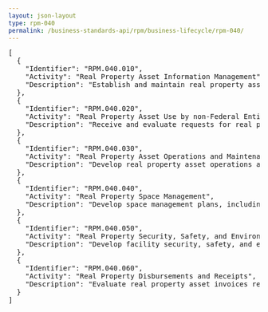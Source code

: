 ```yaml
---
layout: json-layout
type: rpm-040
permalink: /business-standards-api/rpm/business-lifecycle/rpm-040/
---
```

<pre>
[  
  {
    "Identifier": "RPM.040.010",
    "Activity": "Real Property Asset Information Management",
    "Description": "Establish and maintain real property asset records and supporting information (e.g., unique identifiers, custodian, expected life, depreciation, and value); Develop inventory structure and relationships (e.g., organization, geographic location, program); Determine property asset and/or component predicted performance; Conduct periodic inventories and inspections (e.g., condition assessments) of real property assets and/or components; Determine corrections to real property asset record based on discrepancies and variance with inventory; Identify real property asset and/or component maintenance requirements; Determine extent of asset and/or component impairment;"
  },
  {
    "Identifier": "RPM.040.020",
    "Activity": "Real Property Asset Use by non-Federal Entities",
    "Description": "Receive and evaluate requests for real property use by non-Federal entities, including leasing, rights to government assets (e.g., access, entry, drilling), easement, permits and licenses; Determine fair market value for real property asset use; Develop justification for real property asset use for less than fair market value; Develop and issue agreements, permits, or licenses for approved real property asset use requests by non-Federal entities; Inspect real property asset use by non-Federal entities; Identify violations of agreement, license, or permit terms and determine penalty; Notify non-Federal entities of violations and penalty; Manage real property agreements for asset use by non-Federal entities (e.g., notifications of expiration dates)"
  },
  {
    "Identifier": "RPM.040.030",
    "Activity": "Real Property Asset Operations and Maintenance (O&M) Management",
    "Description": "Develop real property asset operations and maintenance (O&M) management plans, including schedules for maintenance and inspections; Develop real property asset O&M policies and procedures; Develop and approve request for Delegation of Authority for real property asset O&M; Develop standards and priorities for investments in real property maintenance; Receive and process real property asset and/or component O&M service requests, including application of standards and priorities for investments; Develop and provide notification of real property asset and/or component O&M service request fulfillment actions to be taken; Provide maintenance service call management; Evaluate fulfillment of real property asset and/or component O&M service requests; Determine outstanding O&M service requests and course of action to resolve; Determine real property asset and/or component O&M resource support needs; Develop contract, contract modifications, and personnel action requests for real property asset O&M resources; Evaluate provider real property asset O&M plans and provide feedback; Develop budget estimates for cost of O&M; Monitor O&M resources, operations, and service delivery; Receive, evaluate, and provide O&M provisioning, fulfillment, and performance information; Identify real property asset O&M services performance issues and concerns and monitor corrective action(s); Evaluate real property asset and/or component inspection, maintenance, and testing information, identify issues and concerns, and monitor corrective action(s); Evaluate tenant satisfaction information, including upward and downward trends, and monitor action plan to improve tenant satisfaction; Evaluate utilities management and energy information; Identify utility and energy issues and concerns and monitor corrective action(s); Determine expiring occupancy and use agreements; Request and evaluate plans for continued occupancy or use of real property asset; Develop occupancy and use agreement modification information; Identify expiring real property asset and/or component warranties and request renewals; Manage government-required easements, permits, and access rights for real property assets"
  },
  {
    "Identifier": "RPM.040.040",
    "Activity": "Real Property Space Management",
    "Description": "Develop space management plans, including priorities for use of available space; Develop space management policies and procedures; Receive and evaluate space requests and verify request aligns with organizational strategic objectives; Determine, provide, and evaluate feedback on alternatives to fulfill space request; Develop space use agreement; Conduct space utilization study; Request and evaluate plans for underutilized space; Identify and evaluate space consolidation opportunities and determine approaches; Determine space to be consolidated and notify tenants; Determine and report unneeded space information"
  },
  {
    "Identifier": "RPM.040.050",
    "Activity": "Real Property Security, Safety, and Environmental Management",
    "Description": "Develop facility security, safety, and environmental management strategies, plans, and standards; Develop contract information for facility security, safety, and environmental services, systems, and equipment (e.g., fire protection engineer, security guards, surveillance); Request, receive, and evaluate facility security, safety, and environmental management assessment information; Identify facility security, safety, and environmental management assessment issues and concerns and monitor corrective action(s); Receive and evaluate tenant security clearance information for compliance; Identify tenant security clearance issues and concerns and monitor corrective action(s)"
  },
  {
    "Identifier": "RPM.040.060",
    "Activity": "Real Property Disbursements and Receipts",
    "Description": "Evaluate real property asset invoices received and obtain approval; Develop and provide notification of invoice disapproval; Determine funds availability and request payment disbursement; Develop bill information for real property asset use; Develop request for interagency reimbursement or payment; Develop request to issue bill for real property asset use; Develop request to deposit and recognize receipt of funds for real property asset use"
  }
]
</pre>